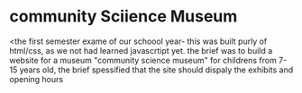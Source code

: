 # community Sciience Museum
<the first semester exame of our schoool year-
this was built purly of html/css, as we not had learned javascrtipt yet.
the brief was to build a website for a museum "community science museum" for childrens from 7-15 years old, the brief spessified that the site should dispaly the exhibits and opening hours
